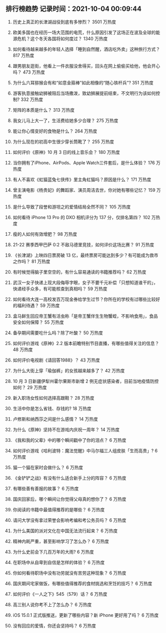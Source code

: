 
## 排行榜趋势 记录时间：2021-10-04 00:09:44
  
  1. 历史上真正的长津湖战役到底有多惨烈？ 3501 万热度
    
  2. 欧美多国也在经历一场大范围的电荒，什么原因引发了这场正在波及全球的能源危机？这个冬天各国将如何度过？ 1340 万热度
    
  3. 如何看待越来越多的年轻人选择「睡到自然醒，酒店吃外卖」这种旅行方式？ 817 万热度
    
  4. 跟男朋友逛街，他看上一件衣服没舍得买，回头在网上偷偷买给他，他会开心吗？ 473 万热度
    
  5. 为什么六耳猕猴会有和“如意金箍棒”如此相像的“随心铁杆兵”? 351 万热度
    
  6. 游客执意接触幼狮被阻后当场撒泼，致幼狮展提前结束，不文明行为该如何控制? 332 万热度
    
  7. 矩阵的本质是什么？ 313 万热度
    
  8. 我女儿马上大一了，生活费给她多少合理？ 275 万热度
    
  9. 能让你心情变好的食物是什么？ 264 万热度
    
  10. 为什么现在的初高中生很少穿长筒靴了？ 255 万热度
    
  11. 如何评价《原神》10 月 3 日的线上音乐会？ 180 万热度
    
  12. 当你拥有了iPhone、AirPods、Apple Watch三件套后，是什么体验？ 176 万热度
    
  13. 有人不喜欢《虹猫蓝兔七侠传》里主角虹猫吗？原因是什么？ 171 万热度
    
  14. 曾主演电影《杨贵妃》的舞蹈家、演员周洁去世，你对她有哪些记忆？ 159 万热度
    
  15. 是什么导致了段誉和游坦之的爱情结局全然不同？ 105 万热度
    
  16. 如何看待 iPhone 13  Pro 的 DXO 相机评分为 137 分，仅排名第四？ 102 万热度
    
  17. 瘦的人如何有效增肥？ 98 万热度
    
  18. 21-22 赛季西甲巴萨 0:2 不敌马德里竞技，如何评价这场比赛？ 91 万热度
    
  19. 《长津湖》上映四日票房破 13 亿，最终票房可能达到多少？有可能成为救市之作吗？ 81 万热度
    
  20. 有时候觉得脑子里空空的，有什么容易通读的书籍推荐吗？ 62 万热度
    
  21. 武汉一女子快递上现大段侮辱字眼，女子不要千元补偿「只想知道谁干的」，快递经手众多，有可能核查到真相吗？ 59 万热度
    
  22. 如何看待大连一高校发百万现金券给学生过节？你所在的学校有过哪些比较好的福利待遇？ 59 万热度
    
  23. 盒马鲜生回应帝王蟹有活虫称「是帝王蟹伴生生物蟹蛭，不影响食用」，食品安全如何保障？ 55 万热度
    
  24. 备孕期间需要吃什么吗？除了叶酸？ 50 万热度
    
  25. 如何评价游戏《原神》2.2 版本前瞻特别节目直播，有哪些值得关注的信息？ 48 万热度
    
  26. 如何评价电视剧《请回答1988》？ 43 万热度
    
  27. 为什么大街上穿「瑜伽裤」的女孩越来越多了？ 42 万热度
    
  28. 10 月 3 日新疆伊犁州霍尔果斯市新增 2 例无症状感染者，目前当地疫情防控如何？ 29 万热度
    
  29. 新入职场女性如何选择高跟鞋？ 28 万热度
    
  30. 生活中你是怎么省钱、存钱的? 18 万热度
    
  31. 卢修斯和纳西莎之间是什么感情？ 14 万热度
    
  32. 为什么《原神》坚持不在游戏内庆祝一周年？ 14 万热度
    
  33. 《我和我的父辈》中的哪个瞬间戳中了你的泪点？ 6 万热度
    
  34. 如何评价游戏《哈利波特：魔法觉醒》中马尔福三人组皮肤「生而高贵」? 6 万热度
    
  35. 猫一个猫在家时会做什么？ 6 万热度
    
  36. 《金铲铲之战》有没有什么适合新手上分的阵容？ 6 万热度
    
  37. 有哪些善有善报的故事？ 6 万热度
    
  38. 国庆回家后，哪个瞬间让你觉得父母真的想你了？ 6 万热度
    
  39. 你阅读的书籍中最值得推荐的是哪些？ 6 万热度
    
  40. 请问大学没有拿过荣誉会影响考编和考公务员吗？ 6 万热度
    
  41. 为什么美国的派对文化在中国无法流行起来？ 6 万热度
    
  42. 精神内耗严重，甚至影响学习了怎么办？ 6 万热度
    
  43. 为什么史前会下几百万年的大雨? 6 万热度
    
  44. 在职场中从自卑到自信是怎样的体验？ 6 万热度
    
  45. 你如何看待职场中没有功劳就没有苦劳这种现象？ 6 万热度
    
  46. 国庆期间宅家做饭，有哪些值得推荐的食材挑选和烹饪的技巧？ 6 万热度
    
  47. 如何评价《一人之下》545（579）话？ 6 万热度
    
  48. 高三别人说你考不上了怎么办？ 6 万热度
    
  49. iOS 15.0.1 正式版推送，更新了哪些内容？新 iPhone 更好用了吗？ 6 万热度
    
  50. 没有回应的爱情，你还会坚持吗？ 6 万热度
    